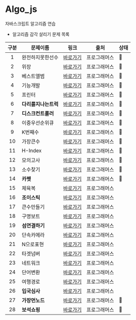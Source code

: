 # Algo_js
자바스크립트 알고리즘 연습

* 알고리즘 감각 살리기 문제 목록

| 구분 | 문제이름 | 링크 | 출처 | 상태 |
|:--:|---|---|---|---|
|1| 완전하지못한선수 | [바로가기](https://programmers.co.kr/learn/courses/30/lessons/42576 "link") | 프로그래머스 | 🏁 |
|2| 위장 | [바로가기](https://programmers.co.kr/learn/courses/30/lessons/42578 "link") | 프로그래머스 | 🏁 |
|3| 베스트앨범 | [바로가기](https://programmers.co.kr/learn/courses/30/lessons/42579 "link") | 프로그래머스 | 🏁 |
|4| 기능개발 | [바로가기](https://programmers.co.kr/learn/courses/30/lessons/42586 "link") | 프로그래머스 | 🏁 |
|5| 프린터 | [바로가기](https://programmers.co.kr/learn/courses/30/lessons/42587 "link") | 프로그래머스 | 🏁 |
|6| <strong>다리를지나는트럭</strong> | [바로가기](https://programmers.co.kr/learn/courses/30/lessons/42583 "link") | 프로그래머스 | 🏁 |
|7| <strong>디스크컨트롤러</strong> | [바로가기](https://programmers.co.kr/learn/courses/30/lessons/42627 "link") | 프로그래머스 | 🏁 |
|8| 이중우선순위큐 | [바로가기](https://programmers.co.kr/learn/courses/30/lessons/42628 "link") | 프로그래머스 | 🏁 |
|9| K번째수 | [바로가기](https://programmers.co.kr/learn/courses/30/lessons/42748 "link") | 프로그래머스 | 🏁 |
|10| 가장큰수 | [바로가기](https://programmers.co.kr/learn/courses/30/lessons/42746 "link") | 프로그래머스 | 🏁 |
|11| H-Index | [바로가기](https://programmers.co.kr/learn/courses/30/lessons/42747 "link") | 프로그래머스 | 🏁 |
|12| 모의고사 | [바로가기](https://programmers.co.kr/learn/courses/30/lessons/42840 "link") | 프로그래머스 | 🏁 |
|13| 소수찾기 | [바로가기](https://programmers.co.kr/learn/courses/30/lessons/42839 "link") | 프로그래머스 | 🏁 |
|14| <strong>카펫</strong> | [바로가기](https://programmers.co.kr/learn/courses/30/lessons/42842 "link") | 프로그래머스 | 🏁 |
|15| 체육복 | [바로가기](https://programmers.co.kr/learn/courses/30/lessons/42862 "link") | 프로그래머스 |   |
|16| <strong>조이스틱</strong> | [바로가기](https://programmers.co.kr/learn/courses/30/lessons/42860 "link") | 프로그래머스 |   |
|17| 큰수만들기 | [바로가기](https://programmers.co.kr/learn/courses/30/lessons/42883 "link") | 프로그래머스 |   |
|18| 구명보트 | [바로가기](https://programmers.co.kr/learn/courses/30/lessons/42885 "link") | 프로그래머스 |   |
|19| <strong>섬연결하기</strong> | [바로가기](https://programmers.co.kr/learn/courses/30/lessons/42861 "link") | 프로그래머스 |   |
|20| 단속카메라 | [바로가기](https://programmers.co.kr/learn/courses/30/lessons/42884 "link") | 프로그래머스 |   |
|21| N으로표현 | [바로가기](https://programmers.co.kr/learn/courses/30/lessons/42895 "link") | 프로그래머스 |   |
|22| 타겟넘버 | [바로가기](https://programmers.co.kr/learn/courses/30/lessons/43165 "link") | 프로그래머스 |   |
|23| 네트워크 | [바로가기](https://programmers.co.kr/learn/courses/30/lessons/43162 "link") | 프로그래머스 |   |
|24| 단어변환 | [바로가기](https://programmers.co.kr/learn/courses/30/lessons/43163 "link") | 프로그래머스 |   |
|25| 여행경로 | [바로가기](https://programmers.co.kr/learn/courses/30/lessons/43164 "link") | 프로그래머스 |   |
|26| <strong>입국심사</strong> | [바로가기](https://programmers.co.kr/learn/courses/30/lessons/43238 "link") | 프로그래머스 |   |
|27| <strong>가장먼노드</strong> | [바로가기](https://programmers.co.kr/learn/courses/30/lessons/49189 "link") | 프로그래머스 | 🏁 |
|28| <strong>보석쇼핑</strong> | [바로가기](https://programmers.co.kr/learn/courses/30/lessons/67258 "link") | 프로그래머스 | 🏁 |
